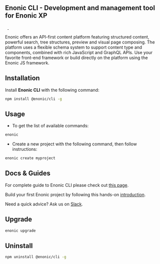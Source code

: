 
## Enonic CLI - Development and management tool for Enonic XP

<p align="left">
  <img alt="" src="https://img.shields.io/npm/v/@enonic/cli?style=flat">
  <img alt="" src="https://img.shields.io/npm/l/@enonic/cli.svg?style=flat">
  <a aria-label="Join the Enonic community on Slack" href="https://slack.enonic.com/">
    <img alt="" src="https://img.shields.io/badge/Join%20Slack-f03e2f?logo=Slack&style=flat">
  </a>
  <a aria-label="Follow Enonic on Twitter" href="https://twitter.com/enonichq">
    <img alt="" src="https://img.shields.io/twitter/follow/enonichq?style=flat&color=blue">
  </a>
</p>

Enonic offers an API-first content platform featuring structured content, powerful search, tree structures, preview and visual page composing. The platform uses a flexible schema system to support content type and components, combined with rich JavaScript and GraphQL APIs. Use your favorite front-end framework or build directly on the platform using the Enonic JS framework.

## Installation

Install **Enonic CLI** with the following command:

```bash
npm install @enonic/cli -g
```

## Usage

* To get the list of available commands:

```bash
enonic
```

* Create a new project with the following command, then follow instructions:

```bash
enonic create myproject
```

## Docs & Guides

For complete guide to Enonic CLI please check out [this page](https://developer.enonic.com/docs/enonic-cli/).

Build your first Enonic project by following this hands-on [introduction](https://developer.enonic.com/start).

Need a quick advice? Ask us on [Slack](https://slack.enonic.com/).

## Upgrade

```bash
enonic upgrade
```

## Uninstall

```bash
npm uninstall @enonic/cli -g
```
